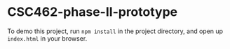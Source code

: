 # CSC462-phase-II-prototype

To demo this project, run `npm install` in the project directory, and open up `index.html` in your browser.